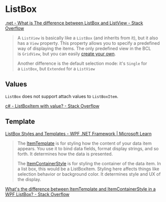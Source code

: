 # ListBox
[.net - What is The difference between ListBox and ListView - Stack Overflow](https://stackoverflow.com/questions/4703641/what-is-the-difference-between-listbox-and-listview)

> A `ListView` is basically like a `ListBox` (and inherits from it), but it also has a `View` property. This property allows you to specify a predefined way of displaying the items. The only predefined view in the BCL is `GridView`, but you can easily [create your own](http://msdn.microsoft.com/en-us/library/ms748859.aspx).
> 
> Another difference is the default selection mode: it's `Single` for a `ListBox`, but `Extended` for a `ListView`

## Values
`ListBox` does not support attach values to `ListBoxItem`.

[c# - ListBoxItem with value? - Stack Overflow](https://stackoverflow.com/questions/3414456/listboxitem-with-value)

## Template
[ListBox Styles and Templates - WPF .NET Framework | Microsoft Learn](https://learn.microsoft.com/en-us/dotnet/desktop/wpf/controls/listbox-styles-and-templates?view=netframeworkdesktop-4.8)

> The [ItemTemplate](http://msdn.microsoft.com/en-us/library/system.windows.controls.itemscontrol.itemtemplate.aspx) is for styling how the content of your data item appears. You use it to bind data fields, format display strings, and so forth. It determines how the data is presented.
> 
> The [ItemContainerStyle](http://msdn.microsoft.com/en-us/library/system.windows.controls.itemscontrol.itemcontainerstyle.aspx) is for styling the container of the data item. In a list box, this would be a ListBoxItem. Styling here affects things like selection behavior or background color. It determines style and UX of the display.

[What's the difference between ItemTemplate and ItemContainerStyle in a WPF ListBox? - Stack Overflow](https://stackoverflow.com/questions/16546143/whats-the-difference-between-itemtemplate-and-itemcontainerstyle-in-a-wpf-listb)